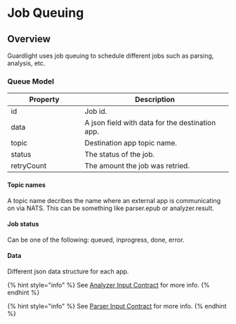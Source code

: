 # Job Queuing

## Overview

Guardlight uses job queuing to schedule different jobs such as parsing, analysis, etc.



### Queue Model

<table><thead><tr><th width="152">Property</th><th>Description</th></tr></thead><tbody><tr><td>id</td><td>Job id.</td></tr><tr><td>data</td><td>A json field with data for the destination app.</td></tr><tr><td>topic</td><td>Destination app topic name.</td></tr><tr><td>status</td><td>The status of the job.</td></tr><tr><td>retryCount</td><td>The amount the job was retried.</td></tr></tbody></table>

#### Topic names

A topic name decribes the name where an external app is communicating on via NATS. This can be something like parser.epub or analyzer.result.&#x20;

#### Job status

Can be one of the following: queued, inprogress, done, error.

#### Data

Different json data structure for each app.&#x20;

{% hint style="info" %}
See [Analyzer Input Contract](https://refactored.gitbook.io/guardlight/system-components/analyzers#input-contract) for more info.
{% endhint %}

{% hint style="info" %}
See [Parser Input Contract](https://refactored.gitbook.io/guardlight/system-components/parsers#parser-contract) for more info.
{% endhint %}
